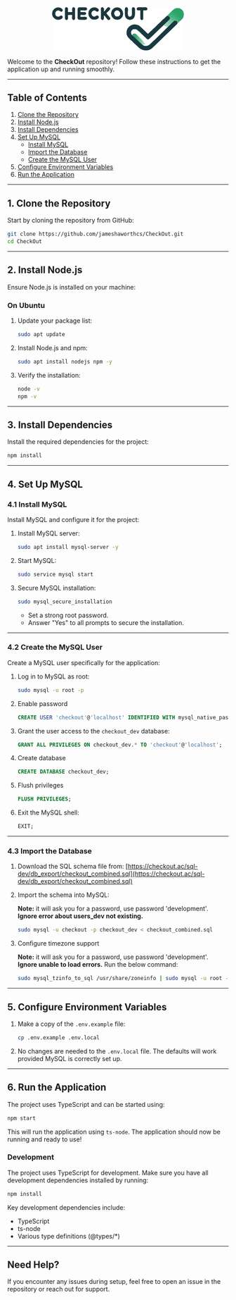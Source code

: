 <div style="text-align: center;">
  <picture>
    <source media="(prefers-color-scheme: dark)" srcset="https://raw.githubusercontent.com/jameshaworthcs/CheckOut/refs/heads/main/public/static/images/1.3-white.png?token=GHSAT0AAAAAAC5ENSKG2ADJBTJMBUVVSXRQZ5FLKKQ">
    <img width="300" alt="CheckOut Logo" src="https://raw.githubusercontent.com/jameshaworthcs/CheckOut/refs/heads/main/public/static/images/chk_d_v.svg?token=GHSAT0AAAAAAC5ENSKHS4XHP6Z4ZONGQWRAZ5FLJQA">
  </picture>
</div>

Welcome to the **CheckOut** repository! Follow these instructions to get the application up and running smoothly.

---

## **Table of Contents**
1. [Clone the Repository](#1-clone-the-repository)
2. [Install Node.js](#2-install-nodejs)
3. [Install Dependencies](#3-install-dependencies)
4. [Set Up MySQL](#4-set-up-mysql)
   - [Install MySQL](#41-install-mysql)
   - [Import the Database](#42-import-the-database)
   - [Create the MySQL User](#43-create-the-mysql-user)
5. [Configure Environment Variables](#5-configure-environment-variables)
6. [Run the Application](#6-run-the-application)

---

## **1. Clone the Repository**

Start by cloning the repository from GitHub:

```bash
git clone https://github.com/jameshaworthcs/CheckOut.git
cd CheckOut
```

---

## **2. Install Node.js**

Ensure Node.js is installed on your machine:

### **On Ubuntu**
1. Update your package list:
   ```bash
   sudo apt update
   ```
2. Install Node.js and npm:
   ```bash
   sudo apt install nodejs npm -y
   ```
3. Verify the installation:
   ```bash
   node -v
   npm -v
   ```

---

## **3. Install Dependencies**

Install the required dependencies for the project:

```bash
npm install
```

---

## **4. Set Up MySQL**

### **4.1 Install MySQL**

Install MySQL and configure it for the project:

1. Install MySQL server:
   ```bash
   sudo apt install mysql-server -y
   ```
2. Start MySQL:
   ```bash
   sudo service mysql start
   ```
3. Secure MySQL installation:
   ```bash
   sudo mysql_secure_installation
   ```
   - Set a strong root password.
   - Answer "Yes" to all prompts to secure the installation.

---

### **4.2 Create the MySQL User**

Create a MySQL user specifically for the application:

1. Log in to MySQL as root:
   ```bash
   sudo mysql -u root -p
   ```
2. Enable password
    ```sql
    CREATE USER 'checkout'@'localhost' IDENTIFIED WITH mysql_native_password BY 'development';
    ```
3. Grant the user access to the `checkout_dev` database:
   ```sql
   GRANT ALL PRIVILEGES ON checkout_dev.* TO 'checkout'@'localhost';
   ```
4. Create database
    ```sql
    CREATE DATABASE checkout_dev;
    ```
5. Flush privileges
    ```sql
    FLUSH PRIVILEGES;
    ```
6. Exit the MySQL shell:
   ```sql
   EXIT;
   ```

---

### **4.3 Import the Database**

1. Download the SQL schema file from:
   [https://checkout.ac/sql-dev/db_export/checkout_combined.sql](https://checkout.ac/sql-dev/db_export/checkout_combined.sql)

2. Import the schema into MySQL:

   **Note:** it will ask you for a password, use password 'development'. **Ignore error about users_dev not existing.**
   ```bash
   sudo mysql -u checkout -p checkout_dev < checkout_combined.sql
   ```

3. Configure timezone support

   **Note:** it will ask you for a password, use password 'development'. **Ignore unable to load errors.**
    Run the below command:
    ```bash
    sudo mysql_tzinfo_to_sql /usr/share/zoneinfo | sudo mysql -u root -p mysql
    ```

---

## **5. Configure Environment Variables**

1. Make a copy of the `.env.example` file:
   ```bash
   cp .env.example .env.local
   ```
2. No changes are needed to the `.env.local` file. The defaults will work provided MySQL is correctly set up.

---

## **6. Run the Application**

The project uses TypeScript and can be started using:

```bash
npm start
```

This will run the application using `ts-node`. The application should now be running and ready to use!

### **Development**

The project uses TypeScript for development. Make sure you have all development dependencies installed by running:

```bash
npm install
```

Key development dependencies include:
- TypeScript
- ts-node
- Various type definitions (@types/*)

---

## **Need Help?**

If you encounter any issues during setup, feel free to open an issue in the repository or reach out for support.